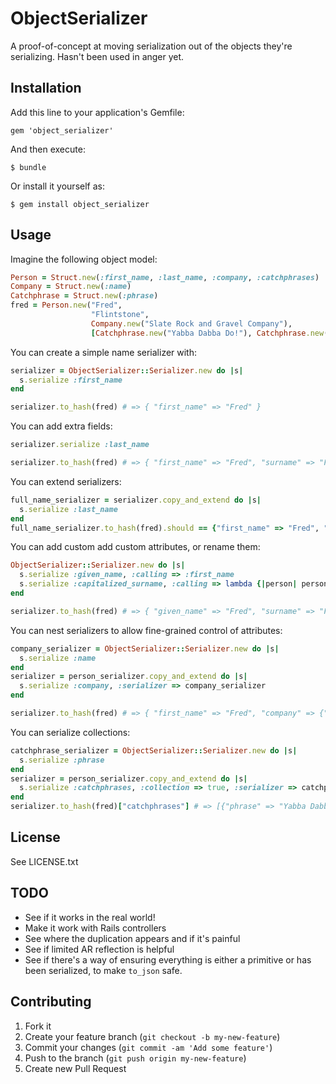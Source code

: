 # ObjectSerializer

A proof-of-concept at moving serialization out of the objects they're serializing. Hasn't been used in anger yet.

## Installation

Add this line to your application's Gemfile:

    gem 'object_serializer'

And then execute:

    $ bundle

Or install it yourself as:

    $ gem install object_serializer

## Usage

Imagine the following object model:

```ruby
Person = Struct.new(:first_name, :last_name, :company, :catchphrases)
Company = Struct.new(:name)
Catchphrase = Struct.new(:phrase)
fred = Person.new("Fred",
                  "Flintstone",
                  Company.new("Slate Rock and Gravel Company"),
                  [Catchphrase.new("Yabba Dabba Do!"), Catchphrase.new("WILMA!!!")])
```

You can create a simple name serializer with:

```ruby
serializer = ObjectSerializer::Serializer.new do |s|
  s.serialize :first_name
end

serializer.to_hash(fred) # => { "first_name" => "Fred" }
```

You can add extra fields:

```ruby
serializer.serialize :last_name

serializer.to_hash(fred) # => { "first_name" => "Fred", "surname" => "Flintstone" }
```

You can extend serializers:

```ruby
full_name_serializer = serializer.copy_and_extend do |s|
  s.serialize :last_name
end
full_name_serializer.to_hash(fred).should == {"first_name" => "Fred", "last_name" => "Flintstone"}
```

You can add custom add custom attributes, or rename them:

```ruby
ObjectSerializer::Serializer.new do |s|
  s.serialize :given_name, :calling => :first_name
  s.serialize :capitalized_surname, :calling => lambda {|person| person.last_name.capitalize }
end

serializer.to_hash(fred) # => { "given_name" => "Fred", "surname" => "FLINTSTONE" }
```

You can nest serializers to allow fine-grained control of attributes:

```ruby
company_serializer = ObjectSerializer::Serializer.new do |s|
  s.serialize :name
end
serializer = person_serializer.copy_and_extend do |s|
  s.serialize :company, :serializer => company_serializer
end

serializer.to_hash(fred) # => { "first_name" => "Fred", "company" => {"name" => "Slate Rock and Gravel Company"}}
```

You can serialize collections:

```ruby
catchphrase_serializer = ObjectSerializer::Serializer.new do |s|
  s.serialize :phrase
end
serializer = person_serializer.copy_and_extend do |s|
  s.serialize :catchphrases, :collection => true, :serializer => catchphrase_serializer
end
serializer.to_hash(fred)["catchphrases"] # => [{"phrase" => "Yabba Dabba Do!"}, { "phrase" => "WILMA!!!"}]
```

## License

See LICENSE.txt

## TODO

* See if it works in the real world!
* Make it work with Rails controllers
* See where the duplication appears and if it's painful
* See if limited AR reflection is helpful
* See if there's a way of ensuring everything is either a primitive or has been serialized, to make ````to_json```` safe.

## Contributing

1. Fork it
2. Create your feature branch (`git checkout -b my-new-feature`)
3. Commit your changes (`git commit -am 'Add some feature'`)
4. Push to the branch (`git push origin my-new-feature`)
5. Create new Pull Request
